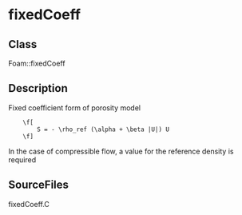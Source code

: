 # fixedCoeff 
## Class
Foam::fixedCoeff

## Description
Fixed coefficient form of porosity model

        \f[
            S = - \rho_ref (\alpha + \beta |U|) U
        \f]

In the case of compressible flow, a value for the reference density is
required

## SourceFiles
fixedCoeff.C

